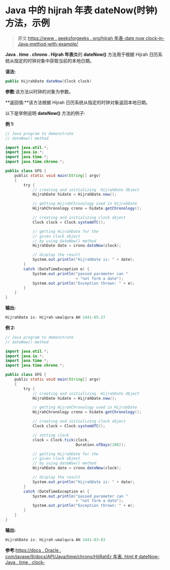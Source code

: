 # Java 中的 hijrah 年表 dateNow(时钟)方法，示例

> 原文:[https://www . geeksforgeeks . org/hijrah 年表-date now clock-in-Java-method-with-example/](https://www.geeksforgeeks.org/hijrahchronology-datenowclock-method-in-java-with-example/)

**Java . time . chrono . Hijrah 年表**类的 **dateNow()** 方法用于根据 Hijrah 日历系统从指定的时钟对象中获取当前的本地日期。

**语法:**

```java
public HijrahDate dateNow(Clock clock)
```

**参数**:该方法以时钟的对象为参数。

**返回值:**该方法根据 Hijrah 日历系统从指定的时钟对象返回本地日期。

以下是举例说明 **dateNow()** 方法的例子:

**例 1:**

```java
// Java program to demonstrate
// dateNow() method

import java.util.*;
import java.io.*;
import java.time.*;
import java.time.chrono.*;

public class GFG {
    public static void main(String[] argv)
    {
        try {
            // creating and initializing  HijrahDate Object
            HijrahDate hidate = HijrahDate.now();

            // getting HijrahChronology used in HijrahDate
            HijrahChronology crono = hidate.getChronology();

            // creating and initializing clock object
            Clock clock = Clock.systemUTC();

            // getting HijrahDate for the
            // given clock object
            // by using dateNow() method
            HijrahDate date = crono.dateNow(clock);

            // display the result
            System.out.println("HijrahDate is: " + date);
        }
        catch (DateTimeException e) {
            System.out.println("passed parameter can "
                               + "not form a date");
            System.out.println("Exception thrown: " + e);
        }
    }
}
```

**输出:**

```java
HijrahDate is: Hijrah-umalqura AH 1441-05-27

```

**例 2:**

```java
// Java program to demonstrate
// dateNow() method

import java.util.*;
import java.io.*;
import java.time.*;
import java.time.chrono.*;

public class GFG {
    public static void main(String[] argv)
    {
        try {
            // creating and initializing  HijrahDate Object
            HijrahDate hidate = HijrahDate.now();

            // getting HijrahChronology used in HijrahDate
            HijrahChronology crono = hidate.getChronology();

            // creating and initializing clock object
            Clock clock = Clock.systemUTC();

            // setting clock
            clock = Clock.tick(clock,
                               Duration.ofDays(100));

            // getting HijrahDate for the
            // given clock object
            // by using dateNow() method
            HijrahDate date = crono.dateNow(clock);

            // display the result
            System.out.println("HijrahDate is: " + date);
        }
        catch (DateTimeException e) {
            System.out.println("passed parameter can "
                               + "not form a date");
            System.out.println("Exception thrown: " + e);
        }
    }
}
```

**输出:**

```java
HijrahDate is: Hijrah-umalqura AH 1441-03-03

```

**参考:**[https://docs . Oracle . com/javase/9/docs/API/Java/time/chrono/HijRahEr 年表. html # dateNow-Java . time . clock-](https://docs.oracle.com/javase/9/docs/api/java/time/chrono/HijrahChronology.html#dateNow-java.time.Clock-)